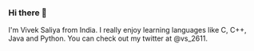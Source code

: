 ### Hi there 👋

I'm Vivek Saliya from India. I really enjoy learning languages like C, C++, Java and Python. You can check out my twitter at @vs_2611.
